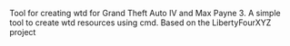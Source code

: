 Tool for creating wtd for Grand Theft Auto IV and Max Payne 3. 
A simple tool to create wtd resources using cmd. Based on the LibertyFourXYZ project
